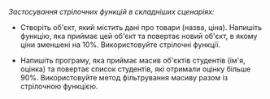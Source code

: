 _Застосування стрілочних функцій в складніших сценаріях:_

* Створіть об'єкт, який містить дані про товари (назва, ціна). Напишіть функцію, яка приймає цей об'єкт та повертає новий об'єкт, 
в якому ціни зменшені на 10%. Використовуйте стрілочні функції.

* Напишіть програму, яка приймає масив об'єктів студентів (ім'я, оцінка) та повертає список студентів, які отримали оцінку більше 90%. 
Використовуйте метод фільтрування масиву разом із стрілочною функцією.
